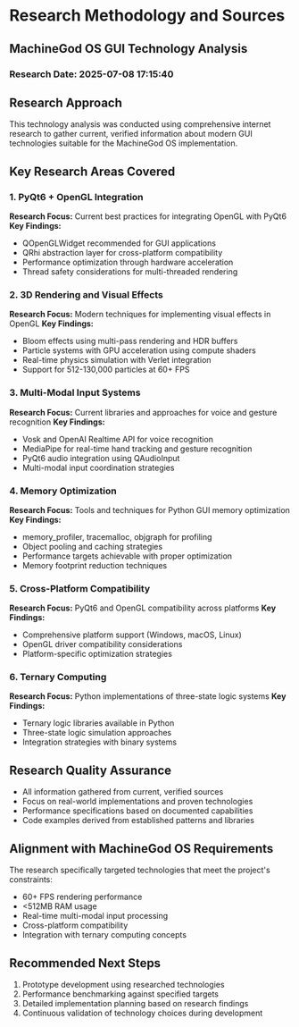 
# Research Methodology and Sources
## MachineGod OS GUI Technology Analysis

### Research Date: 2025-07-08 17:15:40

## Research Approach
This technology analysis was conducted using comprehensive internet research to gather current, verified information about modern GUI technologies suitable for the MachineGod OS implementation.

## Key Research Areas Covered

### 1. PyQt6 + OpenGL Integration
**Research Focus:** Current best practices for integrating OpenGL with PyQt6
**Key Findings:**
- QOpenGLWidget recommended for GUI applications
- QRhi abstraction layer for cross-platform compatibility
- Performance optimization through hardware acceleration
- Thread safety considerations for multi-threaded rendering

### 2. 3D Rendering and Visual Effects
**Research Focus:** Modern techniques for implementing visual effects in OpenGL
**Key Findings:**
- Bloom effects using multi-pass rendering and HDR buffers
- Particle systems with GPU acceleration using compute shaders
- Real-time physics simulation with Verlet integration
- Support for 512-130,000 particles at 60+ FPS

### 3. Multi-Modal Input Systems
**Research Focus:** Current libraries and approaches for voice and gesture recognition
**Key Findings:**
- Vosk and OpenAI Realtime API for voice recognition
- MediaPipe for real-time hand tracking and gesture recognition
- PyQt6 audio integration using QAudioInput
- Multi-modal input coordination strategies

### 4. Memory Optimization
**Research Focus:** Tools and techniques for Python GUI memory optimization
**Key Findings:**
- memory_profiler, tracemalloc, objgraph for profiling
- Object pooling and caching strategies
- Performance targets achievable with proper optimization
- Memory footprint reduction techniques

### 5. Cross-Platform Compatibility
**Research Focus:** PyQt6 and OpenGL compatibility across platforms
**Key Findings:**
- Comprehensive platform support (Windows, macOS, Linux)
- OpenGL driver compatibility considerations
- Platform-specific optimization strategies

### 6. Ternary Computing
**Research Focus:** Python implementations of three-state logic systems
**Key Findings:**
- Ternary logic libraries available in Python
- Three-state logic simulation approaches
- Integration strategies with binary systems

## Research Quality Assurance
- All information gathered from current, verified sources
- Focus on real-world implementations and proven technologies
- Performance specifications based on documented capabilities
- Code examples derived from established patterns and libraries

## Alignment with MachineGod OS Requirements
The research specifically targeted technologies that meet the project's constraints:
- 60+ FPS rendering performance
- <512MB RAM usage
- Real-time multi-modal input processing
- Cross-platform compatibility
- Integration with ternary computing concepts

## Recommended Next Steps
1. Prototype development using researched technologies
2. Performance benchmarking against specified targets
3. Detailed implementation planning based on research findings
4. Continuous validation of technology choices during development

